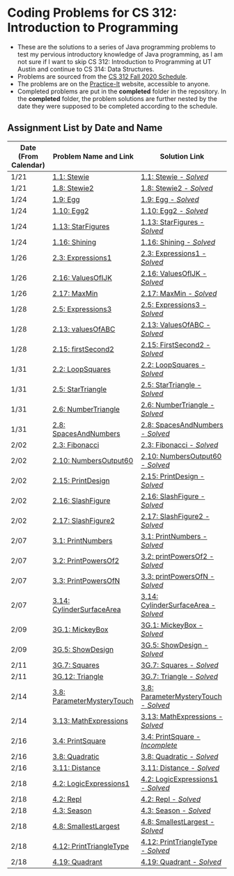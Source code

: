 # Coding Problems for CS 312: Introduction to Programming

* These are the solutions to a series of Java programming problems to test my pervious introductory knowledge of Java programming, as I am not sure if I want to skip CS 312: Introduction to Programming at UT Austin and continue to CS 314: Data Structures.
* Problems are sourced from the [CS 312 Fall 2020 Schedule](https://www.cs.utexas.edu/~scottm/cs312/schedule.htm).
* The problems are on the [Practice-It](https://practiceit.cs.washington.edu/) website, accessible to anyone.
* Completed problems are put in the **completed** folder in the repository. In the **completed** folder, the problem solutions are further nested by the date they were supposed to be completed according to the schedule.

## Assignment List by Date and Name

| Date (From Calendar) | Problem Name and Link                                                                       | Solution Link |
|------|-------------------------------------------------------------------------------------------------------------|---------------|
| 1/21 | [1.1: Stewie](https://practiceit.cs.washington.edu/problem/view/bjp5/chapter1/e1-Stewie)                    | [1.1: Stewie - *Solved*](completed/january21/Stewie.java)|
| 1/21 | [1.8: Stewie2](https://practiceit.cs.washington.edu/problem/view/bjp5/chapter1/e8-Stewie2)                  | [1.8: Stewie2 - *Solved*](completed/january21/Stewie2.java)|
| 1/24 | [1.9: Egg](https://practiceit.cs.washington.edu/problem/view/bjp5/chapter1/e9-Egg)                          | [1.9: Egg - *Solved*](completed/january24/Egg.java)|
| 1/24 | [1.10: Egg2](https://practiceit.cs.washington.edu/problem/view/bjp5/chapter1/e10-Egg2)                      | [1.10: Egg2 - *Solved*](completed/january24/Egg2.java)|
| 1/24 | [1.13: StarFigures](https://practiceit.cs.washington.edu/problem/view/bjp5/chapter1/e13-StarFigures)        | [1.13: StarFigures - *Solved*](completed/january24/StarFigures.java)|
| 1/24 | [1.16: Shining](https://practiceit.cs.washington.edu/problem/view/bjp5/chapter1/e16-Shining)                | [1.16: Shining - *Solved*](completed/january24/Shining.java)|
| 1/26 | [2.3: Expressions1](https://practiceit.cs.washington.edu/problem/view/bjp5/chapter2/s3-expressions1)        | [2.3: Expressions1 - *Solved*](completed/january26/Expressions1.java)|
| 1/26 | [2.16: ValuesOfIJK](https://practiceit.cs.washington.edu/problem/view/bjp5/chapter2/s16-valuesOfIJK)        | [2.16: ValuesOfIJK - *Solved*](completed/january26/ValuesOfIJK.java)|
| 1/26 | [2.17: MaxMin](https://practiceit.cs.washington.edu/problem/view/bjp5/chapter2/s17-maxMin)                  | [2.17: MaxMin - *Solved*](completed/january26/MaxMin.java)|
| 1/28 | [2.5: Expressions3](https://practiceit.cs.washington.edu/problem/view/bjp5/chapter2/s5-expressions3)        | [2.5: Expressions3 - *Solved*](completed/january28/Expressions3.java)|
| 1/28 | [2.13: valuesOfABC](https://practiceit.cs.washington.edu/problem/view/bjp5/chapter2/s13-valuesOfABC)        | [2.13: ValuesOfABC - *Solved*](completed/january28/ValuesOfABC.java)|
| 1/28 | [2.15: firstSecond2](https://practiceit.cs.washington.edu/problem/view/bjp5/chapter2/s15-firstSecond2)      | [2.15: FirstSecond2 - *Solved*](completed/january28/FirstSecond2.java)|
| 1/31 | [2.2: LoopSquares](https://practiceit.cs.washington.edu/problem/view/bjp5/chapter2/e2-loopSquares)          | [2.2: LoopSquares - *Solved*](completed/january31/LoopSquares.java)|
| 1/31 | [2.5: StarTriangle](https://practiceit.cs.washington.edu/problem/view/bjp5/chapter2/e5-starTriangle)        | [2.5: StarTriangle - *Solved*](completed/january31/StarTriangle.java)|
| 1/31 | [2.6: NumberTriangle](https://practiceit.cs.washington.edu/problem/view/bjp5/chapter2/e6-numberTriangle)    | [2.6: NumberTriangle - *Solved*](completed/january31/NumberTriangle.java)|
| 1/31 | [2.8: SpacesAndNumbers](https://practiceit.cs.washington.edu/problem/view/bjp5/chapter2/e8-spacesAndNumbers)| [2.8: SpacesAndNumbers - *Solved*](completed/january31/SpacesAndNumbers.java)|
| 2/02 | [2.3: Fibonacci](https://practiceit.cs.washington.edu/problem/view/bjp5/chapter2/e3-fibonacci)              | [2.3: Fibonacci - *Solved*](completed/february02/Fibonacci.java)|
| 2/02 | [2.10: NumbersOutput60](https://practiceit.cs.washington.edu/problem/view/bjp5/chapter2/e10-numbersOutput60)| [2.10: NumbersOutput60 - *Solved*](completed/february02/NumbersOutput60.java)|
| 2/02 | [2.15: PrintDesign](https://practiceit.cs.washington.edu/problem/view/bjp5/chapter2/e15-printDesign)        | [2.15: PrintDesign - *Solved*](completed/february02/PrintDesign.java)|
| 2/02 | [2.16: SlashFigure](https://practiceit.cs.washington.edu/problem/view/bjp5/chapter2/e16-SlashFigure)        | [2.16: SlashFigure - *Solved*](completed/february02/SlashFigure.java)|
| 2/02 | [2.17: SlashFigure2](https://practiceit.cs.washington.edu/problem/view/bjp5/chapter2/e17-SlashFigure2)      | [2.17: SlashFigure2 - *Solved*](completed/february02/SlashFigure2.java)|
| 2/07 | [3.1: PrintNumbers](https://practiceit.cs.washington.edu/problem/view/bjp5/chapter3/e1-printNumbers)| [3.1: PrintNumbers - *Solved*](completed/february07/PrintNumbers.java)|
| 2/07 | [3.2: PrintPowersOf2](https://practiceit.cs.washington.edu/problem/view/bjp5/chapter3/e2-printPowersOf2)| [3.2: printPowersOf2 - *Solved*](completed/february07/PrintPowersOf2.java)|
| 2/07 | [3.3: PrintPowersOfN](https://practiceit.cs.washington.edu/problem/view/bjp5/chapter3/e3-printPowersOfN)| [3.3: printPowersOfN - *Solved*](completed/february07/PrintPowersOfN.java)|
| 2/07 | [3.14: CylinderSurfaceArea](https://practiceit.cs.washington.edu/problem/view/bjp5/chapter3/e14-cylinderSurfaceArea)| [3.14: CylinderSurfaceArea - *Solved*](completed/february07/CylinderSurfaceArea.java)|
| 2/09 | [3G.1: MickeyBox](https://practiceit.cs.washington.edu/problem/view/bjp5/chapter3/e3-printPowersOfN)| [3G.1: MickeyBox - *Solved*](completed/february09/MickeyBox.java)|
| 2/09 | [3G.5: ShowDesign](https://practiceit.cs.washington.edu/problem/view/bjp5/chapter3/e3-printPowersOfN)| [3G.5: ShowDesign - *Solved*](completed/february09/ShowDesign.java)|
| 2/11 | [3G.7: Squares](https://practiceit.cs.washington.edu/problem/view/bjp5/chapter3g/e7-Squares)| [3G.7: Squares - *Solved*](completed/february11/Squares.java)|
| 2/11 | [3G.12: Triangle](https://practiceit.cs.washington.edu/problem/view/bjp5/chapter3g/e12-Triangle)| [3G.7: Triangle - *Solved*](completed/february11/Triangle.java)|
| 2/14 | [3.8: ParameterMysteryTouch](https://practiceit.cs.washington.edu/problem/view/bjp5/chapter3/s8-parameterMysteryTouch)| [3.8: ParameterMysteryTouch - *Solved*](completed/february14/ParameterMysteryTouch.java)|
| 2/14 | [3.13: MathExpressions](https://practiceit.cs.washington.edu/problem/view/bjp5/chapter3/s13-mathExpressions)| [3.13: MathExpressions - *Solved*](completed/february14/MathExpressions.java)|
| 2/16 | [3.4: PrintSquare](https://practiceit.cs.washington.edu/problem/view/bjp5/chapter3/e4-printSquare)| [3.4: PrintSquare - *Incomplete*](completed/february16/PrintSquare.java)|
| 2/16 | [3.8: Quadratic](https://practiceit.cs.washington.edu/problem/view/bjp5/chapter3/e8-quadratic)| [3.8: Quadratic - *Solved*](completed/february16/Quadratic.java)|
| 2/16 | [3.11: Distance](https://practiceit.cs.washington.edu/problem/view/bjp5/chapter3/e11-distance)| [3.11: Distance - *Solved*](completed/february16/Distance.java)|
| 2/18 | [4.2: LogicExpressions1](https://practiceit.cs.washington.edu/problem/view/bjp5/chapter4/s2-logicExpressions1)| [4.2: LogicExpressions1 - *Solved*](completed/february18/LogicExpressions1.java)|
| 2/18 | [4.2: Repl](https://practiceit.cs.washington.edu/problem/view/bjp5/chapter4/e2-repl)| [4.2: Repl - *Solved*](completed/february18/Repl.java)|
| 2/18 | [4.3: Season](https://practiceit.cs.washington.edu/problem/view/bjp5/chapter4/e3-season)| [4.3: Season - *Solved*](completed/february18/Season.java)|
| 2/18 | [4.8: SmallestLargest](https://practiceit.cs.washington.edu/problem/view/bjp5/chapter4/e8-smallestLargest)| [4.8: SmallestLargest - *Solved*](completed/february18/SmallestLargest.java)|
| 2/18 | [4.12: PrintTriangleType](https://practiceit.cs.washington.edu/problem/view/bjp5/chapter4/e12-printTriangleType)| [4.12: PrintTriangleType - *Solved*](completed/february18/PrintTriangleType.java)|
| 2/18 | [4.19: Quadrant](https://practiceit.cs.washington.edu/problem/view/bjp5/chapter4/e19-quadrant)| [4.19: Quadrant - *Solved*](completed/february18/Quadrant.java)|
